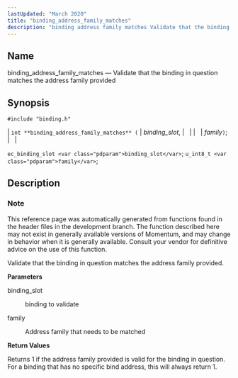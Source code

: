 ```yaml
---
lastUpdated: "March 2020"
title: "binding_address_family_matches"
description: "binding address family matches Validate that the binding in question matches the address family provided int binding address family matches binding slot family ec binding slot binding slot u int 8 t family This reference page was automatically generated from functions found in the header files in the development branch..."
---
```


<a name="apis.binding_address_family_matches"></a> 
## Name

binding_address_family_matches — Validate that the binding in question matches the address family provided

## Synopsis

`#include "binding.h"`

| `int **binding_address_family_matches** (` | <var class="pdparam">binding_slot</var>, |   |
|   | <var class="pdparam">family</var>`)`; |   |

`ec_binding_slot <var class="pdparam">binding_slot</var>`;
`u_int8_t <var class="pdparam">family</var>`;<a name="idp63859184"></a> 
## Description

### Note

This reference page was automatically generated from functions found in the header files in the development branch. The function described here may not exist in generally available versions of Momentum, and may change in behavior when it is generally available. Consult your vendor for definitive advice on the use of this function.

Validate that the binding in question matches the address family provided.

**<a name="idp63862096"></a> Parameters**

<dl class="variablelist">

<dt>binding_slot</dt>

<dd>

binding to validate

</dd>

<dt>family</dt>

<dd>

Address family that needs to be matched

</dd>

</dl>

**<a name="idp63866688"></a> Return Values**

Returns 1 if the address family provided is valid for the binding in question. For a binding that has no specific bind address, this will always return 1.